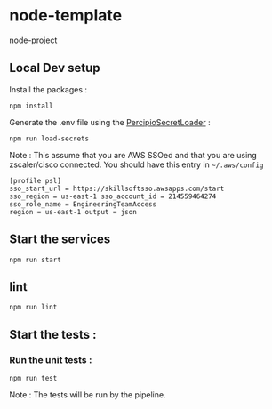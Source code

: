 # node-template
node-project


## Local Dev setup

Install the packages :

```
npm install
```

Generate the .env file using the [PercipioSecretLoader](https://skillsoftdev.atlassian.net/wiki/spaces/PSS/pages/3535470673/Percipio+Secret+Loader) :

```
npm run load-secrets
```

Note : This assume that you are AWS SSOed and that you are using zscaler/cisco connected. You should have this entry in `~/.aws/config`

```
[profile psl]
sso_start_url = https://skillsoftsso.awsapps.com/start
sso_region = us-east-1 sso_account_id = 214559464274
sso_role_name = EngineeringTeamAccess
region = us-east-1 output = json
```

## Start the services

```
npm run start
```

## lint

`npm run lint`

## Start the tests :

### Run the unit tests :

```
npm run test
```

Note : The tests will be run by the pipeline.
